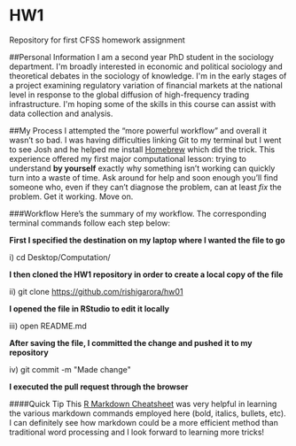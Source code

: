 # HW1
Repository for first CFSS homework assignment

##Personal Information
I am a second year PhD student in the sociology department. I'm broadly interested in economic and political sociology and theoretical debates in the sociology of knowledge. I'm in the early stages of a project examining regulatory variation of financial markets at the national level in response to the global diffusion of high-frequency trading infrastructure. I'm hoping some of the skills in this course can assist with data collection and analysis. 

##My Process
I attempted the “more powerful workflow” and overall it wasn’t so bad. I was having difficulties linking Git to my terminal but I went to see Josh and he helped me install [Homebrew](http://brew.sh/index.html) which did the trick. This experience offered my first major computational lesson: trying to understand **by yourself** exactly why something isn’t working can quickly turn into a waste of time. Ask around for help and soon enough you’ll find someone who, even if they can’t diagnose the problem, can at least *fix* the problem. Get it working. Move on. 

###Workflow 
Here’s the summary of my workflow. The corresponding terminal commands follow each step below: 

**First I specified the destination on my laptop where I wanted the file to go**

  i) cd Desktop/Computation/

**I then cloned the HW1 repository in order to create a local copy of the file**

  ii) git clone https://github.com/rishigarora/hw01

**I opened the file in RStudio to edit it locally**

  iii) open README.md

**After saving the file, I committed the change and pushed it to my repository**

  iv) git commit -m "Made change"

**I executed the pull request through the browser**

####Quick Tip
This [R Markdown Cheatsheet](https://www.rstudio.com/wp-content/uploads/2016/03/rmarkdown-cheatsheet-2.0.pdf) was very helpful in learning the various markdown commands employed here (bold, italics, bullets, etc). I can definitely see how markdown could be a more efficient method than traditional word processing and I look forward to learning more tricks!

